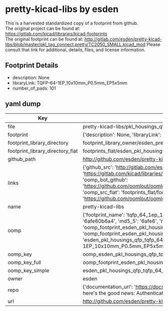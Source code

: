 # pretty-kicad-libs by esden  
This is a harvested standardized copy of a footprint from github.  
The original project can be found at:  
https://gitlab.com/kicad/libraries/kicad-footprints  
The original footprint can be found at:
http://gitlab.com/esden/pretty-kicad-libs/blob/master/pkl_tag_connect.pretty/TC2050_SMALL.kicad_mod
Please consult that link for additional, details, files, and license information.  
## Footprint Details
* description: None  
* libraryLink: TQFP-64-1EP_10x10mm_P0.5mm_EP5x5mm  
* number_of_pads: 101  
## yaml dump  
| Key | Value |  
| --- | --- |  
| file | pretty-kicad-libs/pkl_housings_qfp.pretty/TQFP-64-1EP_10x10mm_P0.5mm_EP5x5mm.kicad_mod |  
| footprint | {'description': None, 'libraryLink': 'TQFP-64-1EP_10x10mm_P0.5mm_EP5x5mm', 'number_of_pads': 101} |  
| footprint_library_directory | footprint_library_owner/esden_pretty-kicad-libs |  
| footprint_library_directory_flat | footprints_flat/esden_pkl_housings_qfp_tqfp_64_1ep_10x10mm_p0_5mm_ep5x5mm/working |  
| github_path | http://github.com/esden/pretty-kicad-libs/blob/master/pkl_housings_qfp.pretty/TQFP-64-1EP_10x10mm_P0.5mm_EP5x5mm.kicad_mod |  
| links | {'github_src': 'http://gitlab.com/esden/pretty-kicad-libs/blob/master/pkl_tag_connect.pretty/TC2050_SMALL.kicad_mod', 'github_src_repo': 'https://gitlab.com/kicad/libraries/kicad-footprints', 'oomp_bot': 'footprints/esden_pkl_housings_qfp_tqfp_64_1ep_10x10mm_p0_5mm_ep5x5mm/working', 'oomp_bot_github': 'https://github.com/oomlout/oomlout_oomp_footprint_bot/tree/main/footprints/esden_pkl_housings_qfp_tqfp_64_1ep_10x10mm_p0_5mm_ep5x5mm/working', 'oomp_src_flat': 'footprints_flat/footprints_flat/esden_pkl_housings_qfp_tqfp_64_1ep_10x10mm_p0_5mm_ep5x5mm/working', 'oomp_src_flat_github': 'https://github.com/oomlout/oomlout_oomp_footprint_src/tree/main/footprints_flat/esden_pkl_housings_qfp_tqfp_64_1ep_10x10mm_p0_5mm_ep5x5mm/working'} |  
| name | pretty-kicad-libs |  
| oomp | {'footprint_name': 'tqfp_64_1ep_10x10mm_p0_5mm_ep5x5mm', 'library_name': 'pkl_housings_qfp', 'md5': '6afe60b6a49c0fc0277acc6267fda09e', 'md5_10': '6afe60b6a4', 'md5_5': '6afe6', 'md5_6': '6afe60', 'oomp_key': 'oomp_esden_pkl_housings_qfp_tqfp_64_1ep_10x10mm_p0_5mm_ep5x5mm', 'oomp_key_extra': 'oomp_footprint_esden_pkl_housings_qfp_tqfp_64_1ep_10x10mm_p0_5mm_ep5x5mm', 'oomp_key_full': 'oomp_footprint_esden_pkl_housings_qfp_tqfp_64_1ep_10x10mm_p0_5mm_ep5x5mm_6afe60', 'oomp_key_simple': 'esden_pkl_housings_qfp_tqfp_64_1ep_10x10mm_p0_5mm_ep5x5mm', 'original_filename': 'pretty-kicad-libs/pkl_housings_qfp.pretty/TQFP-64-1EP_10x10mm_P0.5mm_EP5x5mm.kicad_mod', 'owner_name': 'esden'} |  
| oomp_key | oomp_esden_pkl_housings_qfp_tqfp_64_1ep_10x10mm_p0_5mm_ep5x5mm |  
| oomp_key_full | oomp_footprint_esden_pkl_housings_qfp_tqfp_64_1ep_10x10mm_p0_5mm_ep5x5mm |  
| oomp_key_simple | esden_pkl_housings_qfp_tqfp_64_1ep_10x10mm_p0_5mm_ep5x5mm |  
| owner | esden |  
| repo | {'documentation_url': 'https://docs.github.com/rest/overview/resources-in-the-rest-api#rate-limiting', 'message': "API rate limit exceeded for 84.66.173.59. (But here's the good news: Authenticated requests get a higher rate limit. Check out the documentation for more details.)"} |  
| url | http://github.com/esden/pretty-kicad-libs |  

